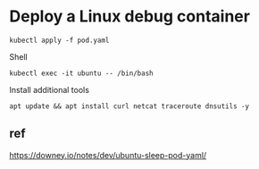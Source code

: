 # Deploy a Linux debug container

```
kubectl apply -f pod.yaml
```

Shell

```
kubectl exec -it ubuntu -- /bin/bash
```

Install additional tools

```
apt update && apt install curl netcat traceroute dnsutils -y
```

## ref

https://downey.io/notes/dev/ubuntu-sleep-pod-yaml/
